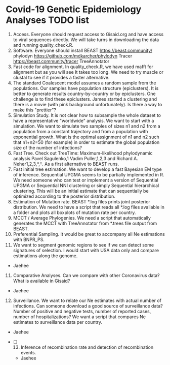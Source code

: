 # Covid-19 Genetic Epidemiology Analyses TODO list


1. Access. Everyone should request access to Gisaid.org and have access to viral sequences directly. We will take turns in downloading the data and running quality_check.R. 
2. Software. Everyone should install 
   BEAST https://beast.community/ 
   phylodyn https://github.com/mdkarcher/phylodyn
   Tracer https://beast.community/tracer
   TreeAnnotator 
2. Fast code for alignment. In quality_check.R, we have used mafft for alignment but as you will see It takes too long. We need to try muscle or clustal to see if it provides a faster alternative.
3. The standard Coalescent model assumes a random sample from the populations. Our samples have population structure (epiclusters). It is better to generate results country-by-country or by epiclusters. One challenge is to find these epiclusters. James started a clustering and there is a movie (with pink background unfortunately). Is there a way to make this "prettier"?
4. Simulation Study. It is not clear how to subsample the whole dataset to have a representative "worldwide" analysis. We want to start with a simulation. We want to simulate two samples of sizes n1 and n2 from a population from a constant trajectory and from a population with exponential growth. What is the optimal assignment of n1 and n2 such that n1+n2=50 (for example) in order to estimate the global population size of the number of infections?
5. Fast Tree. Check out TreeTime: Maximum-likelihood phylodynamic analysis
Pavel Sagulenko,1 Vadim Puller,1,2,3 and Richard A. Neher1,2,3,*,†. As a first alternative to BEAST runs.
6. Fast initial tree estimation. We want to develop a fast Bayesian EM type of inference. Sequential UPGMA seems to be partially implemented in R. We need someone who can test or implement a version of Sequential UPGMA or Sequential NNI clustering or simply Sequential hierarchical clustering. This will be an initial estimate that can sequentially be optimized according to the posterior distribution. 
7. Estimation of Mutation rate. BEAST *.log files prints joint posterior distribution. We need to have a script that reads all *.log files available in a folder and plots all boxplots of mutation rate per country. 
8. MCCT / Average Phylogenies. We need a script that automatically generates the MCCT with TreeAnnotator from *.trees file output from BEAST.
9. Preferential Sampling. It would be great to accompany all Ne estimations with BNPR_PS.
10. We want to segment genomic regions to see if we can detect some signatures of selection. I would start with USA data only and compare estimations along the genome.
   - Jaehee
11. Comparative Analyses. Can we compare with other Coronavirus data? What is available in Gisaid?
   - Jaehee
12. Surveillance. We want to relate our Ne estimates with actual number of infections. Can someone download a good source of surveillance data? Number of positive and negative tests, number of reported cases, number of hospitalizations? We want a script that compares Ne estimates to surveillance data per country.
   - Jaehee
   
- [ ] 13. Inference of recombination rate and detection of recombination events. 
   - Jaehee



